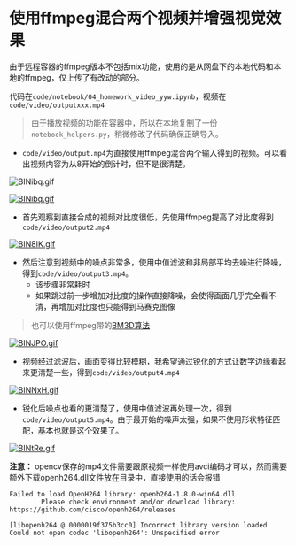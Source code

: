 # 使用ffmpeg混合两个视频并增强视觉效果

由于远程容器的ffmpeg版本不包括mix功能，使用的是从网盘下的本地代码和本地的ffmpeg，仅上传了有改动的部分。

代码在`code/notebook/04_homework_video_yyw.ipynb`，视频在`code/video/outputxxx.mp4`

> 由于播放视频的功能在容器中，所以在本地复制了一份`notebook_helpers.py`，稍微修改了代码确保正确导入。

- `code/video/output.mp4`为直接使用ffmpeg混合两个输入得到的视频。可以看出视频内容为从8开始的倒计时，但不是很清楚。

![BINibq.gif](https://s1.ax1x.com/2020/11/07/BINibq.gif)

[![BINibq.gif](https://s1.ax1x.com/2020/11/07/BINibq.gif)](https://github.com/sjtu-course/homework/blob/main/YiweiYang/hw3/video/code/video/output.mp4)

- 首先观察到直接合成的视频对比度很低，先使用ffmpeg提高了对比度得到`code/video/output2.mp4`

[![BIN8IK.gif](https://s1.ax1x.com/2020/11/07/BIN8IK.gif)](https://github.com/sjtu-course/homework/blob/main/YiweiYang/hw3/video/code/video/output2.mp4)

- 然后注意到视频中的噪点非常多，使用中值滤波和非局部平均去噪进行降噪，得到`code/video/output3.mp4`。
	- 该步骤非常耗时
	- 如果跳过前一步增加对比度的操作直接降噪，会使得画面几乎完全看不清，再增加对比度也只能得到马赛克图像

> 也可以使用ffmpeg带的[BM3D算法](https://zhuanlan.zhihu.com/p/92973703)

[![BINJPO.gif](https://s1.ax1x.com/2020/11/07/BINJPO.gif)](https://github.com/sjtu-course/homework/blob/main/YiweiYang/hw3/video/code/video/output3.mp4)

- 视频经过滤波后，画面变得比较模糊，我希望通过锐化的方式让数字边缘看起来更清楚一些，得到`code/video/output4.mp4`

[![BINNxH.gif](https://s1.ax1x.com/2020/11/07/BINNxH.gif)](https://github.com/sjtu-course/homework/blob/main/YiweiYang/hw3/video/code/video/output4.mp4)

- 锐化后噪点也看的更清楚了，使用中值滤波再处理一次，得到`code/video/output5.mp4`。由于最开始的噪声太强，如果不使用形状特征匹配，基本也就是这个效果了。

[![BINtRe.gif](https://s1.ax1x.com/2020/11/07/BINtRe.gif)](https://github.com/sjtu-course/homework/blob/main/YiweiYang/hw3/video/code/video/output5.mp4)

**注意：** opencv保存的mp4文件需要跟原视频一样使用avci编码才可以，然而需要额外下载openh264.dll文件放在目录中，直接使用的话会报错

	Failed to load OpenH264 library: openh264-1.8.0-win64.dll
			Please check environment and/or download library: https://github.com/cisco/openh264/releases

	[libopenh264 @ 0000019f375b3cc0] Incorrect library version loaded
	Could not open codec 'libopenh264': Unspecified error
